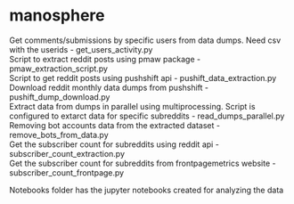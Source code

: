 # manosphere
Get comments/submissions by specific users from data dumps. Need csv with the userids - get_users_activity.py\
Script to extract reddit posts using pmaw package - pmaw_extraction_script.py\
Script to get reddit posts using pushshift api - pushift_data_extraction.py\
Download reddit monthly data dumps from pushshift - pushift_dump_download.py\
Extract data from dumps in parallel using multiprocessing. Script is configured to extarct data for specific subreddits - read_dumps_parallel.py\
Removing bot accounts data from the extracted dataset - remove_bots_from_data.py\
Get the subscriber count for subreddits using reddit api - subscriber_count_extraction.py\
Get the subscriber count for subreddits from frontpagemetrics website - subscriber_count_frontpage.py

Notebooks folder has the jupyter notebooks created for analyzing the data
